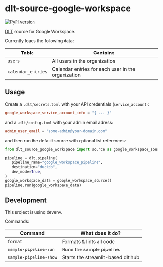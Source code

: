 # dlt-source-google-workspace

[![PyPI version](https://img.shields.io/pypi/v/dlt-source-google-workspace)](https://pypi.org/project/dlt-source-google-workspace/)

[DLT](https://dlthub.com/) source for Google Workspace.

Currently loads the following data:

| Table | Contains |
| -- | -- |
| `users` | All users in the organization |
| `calendar_entries` | Calendar entries for each user in the organization |

## Usage

Create a `.dlt/secrets.toml` with your API credentials (`service_account`):

```toml
google_workspace_service_account_info = "{ ... }"
```

and a `.dlt/config.toml` with your admin email adress:

```toml
admin_user_email = "some-admin@your-domain.com"
```

and then run the default source with optional list references:

```py
from dlt_source_google_workspace import source as google_workspace_source

pipeline = dlt.pipeline(
   pipeline_name="google_workspace_pipeline",
   destination="duckdb",
   dev_mode=True,
)
google_workspace_data = google_workspace_source()
pipeline.run(google_workspace_data)
```

## Development

This project is using [devenv](https://devenv.sh/).

Commands:

| Command | What does it do? |
| -- | -- |
| `format` | Formats & lints all code |
| `sample-pipeline-run` | Runs the sample pipeline. |
| `sample-pipeline-show` | Starts the streamlit-based dlt hub |

